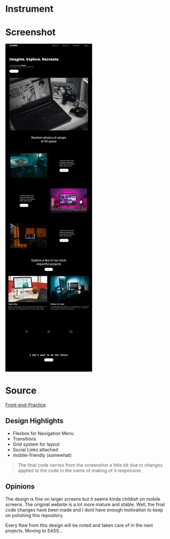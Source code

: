 # Instrument

# Screenshot
![Screenshot](/screenshot/screenshot-large.jpg)

# Source
[Front-end-Practice](https://www.frontendpractice.com/projects/instrument)

## Design Highlights
* Flexbox for Navigation Menu
* Transitions
* Grid system for layout
* Social Links attached
* mobile-friendly (somewhat)

> The final code varries from the screenshot a little bit due to changes applied to the code in the name of making of it responsive

## Opinions
The design is fine on larger screens but it seems kinda childish on mobile screens. The original website is a lot more mature and stable.
Well, the final code changes have been made and I dont have enough motivation to keep on polishing this repository.

Every flaw from this design will be noted and taken care of in the next projects.
Moving to SASS ..
